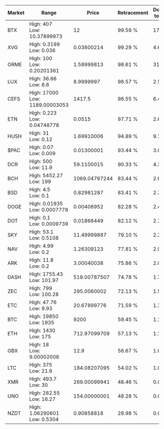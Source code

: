 | Market | Range | Price| Retracement | Doubles to 50% |
| --- | --- | --- | --- | --- |
| BTX | High: 407<br />Low: 10.37899973 | 12 | 99.59 % | 17.39 |
| XVG | High: 0.3199<br />Low: 0.036 | 0.03800214 | 99.29 % | 4.68 |
| ORME | High: 100<br />Low: 0.20201361 | 1.58999813 | 98.61 % | 31.51 |
| LUX | High: 36.66<br />Low: 8.6 | 8.9999997 | 98.57 % | 2.51 |
| CEFS | High: 17000<br />Low: 1189.00003053 | 1417.5 | 98.55 % | 6.42 |
| ETN | High: 0.223<br />Low: 0.04748778 | 0.0515 | 97.71 % | 2.63 |
| HUSH | High: 31<br />Low: 0.12 | 1.69910006 | 94.89 % | 9.16 |
| $PAC | High: 0.07<br />Low: 0.009 | 0.01300001 | 93.44 % | 3.04 |
| DCR | High: 500<br />Low: 11.9 | 59.1100015 | 90.33 % | 4.33 |
| BCH | High: 5452.27<br />Low: 199 | 1069.04797244 | 83.44 % | 2.64 |
| BSD | High: 4.5<br />Low: 0.1 | 0.82981287 | 83.41 % | 2.77 |
| DOGE | High: 0.01935<br />Low: 0.0007778 | 0.00406952 | 82.28 % | 2.47 |
| DOT | High: 0.1<br />Low: 0.0009739 | 0.01868449 | 82.12 % | 2.70 |
| SKY | High: 53.1<br />Low: 0.5108 | 11.49999887 | 79.10 % | 2.33 |
| NAV | High: 4.99<br />Low: 0.2 | 1.26309123 | 77.81 % | 2.05 |
| ARK | High: 11.8<br />Low: 0.2 | 3.00040038 | 75.86 % | 2.00 |
| DASH | High: 1755.43<br />Low: 101.97 | 519.00787507 | 74.78 % | 1.79 |
| ZEC | High: 799<br />Low: 100.28 | 295.0060002 | 72.13 % | 1.52 |
| ETC | High: 47.76<br />Low: 9.93 | 20.67899776 | 71.59 % | 1.39 |
| BTC | High: 19850<br />Low: 1935 | 9200 | 59.45 % | 1.18 |
| ETH | High: 1430<br />Low: 175 | 712.97099709 | 57.13 % | 1.13 |
| GBX | High: 18<br />Low: 9.00002008 | 12.9 | 56.67 % | 1.05 |
| LTC | High: 375<br />Low: 21.6 | 184.08207095 | 54.02 % | 1.08 |
| XMR | High: 493.7<br />Low: 30 | 269.00099941 | 48.46 % | 0.00 |
| UNO | High: 282.55<br />Low: 16.27 | 154.00000001 | 48.28 % | 0.00 |
| NZDT | High: 1.06290601<br />Low: 0.5304 | 0.90858818 | 28.98 % | 0.00 |
